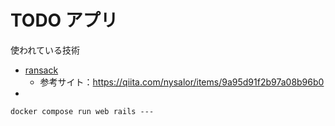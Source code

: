 # TODO アプリ
使われている技術
- [ransack](https://github.com/activerecord-hackery/ransack)
  - 参考サイト：https://qiita.com/nysalor/items/9a95d91f2b97a08b96b0
-

```
docker compose run web rails ---
```
